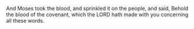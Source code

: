 And Moses took the blood, and sprinkled it on the people, and said, Behold the blood of the covenant, which the LORD hath made with you concerning all these words.
